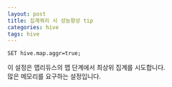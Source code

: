 ```yaml
---
layout: post
title: 집계쿼리 시 성능향상 tip
categories: hive
tags: hive
---
```


```
SET hive.map.aggr=true;
```

이 설정은 맵리듀스의 맵 단계에서 최상위 집계를 시도합니다.  
많은 메모리를 요구하는 설정입니다.